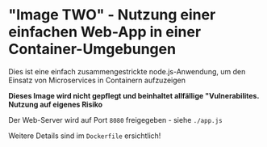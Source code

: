 # "Image TWO" - Nutzung einer einfachen Web-App in einer Container-Umgebungen
Dies ist eine einfach zusammengestrickte node.js-Anwendung, um den Einsatz von Microservices in Containern aufzuzeigen

**Dieses Image wird nicht gepflegt und beinhaltet allfällige "Vulnerabilites. Nutzung auf eigenes Risiko**

Der Web-Server wird auf Port `8080` freigegeben - siehe `./app.js`

Weitere Details sind im `Dockerfile` ersichtlich!

